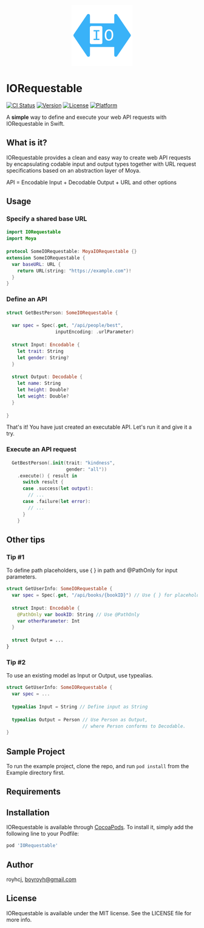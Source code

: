 
<p align="center">
  <img height="160" src="web/logo_github.png" />
</p>

# IORequestable

[![CI Status](https://img.shields.io/travis/royhcj/IORequestable.svg?style=flat)](https://travis-ci.org/royhcj/IORequestable)
[![Version](https://img.shields.io/cocoapods/v/IORequestable.svg?style=flat)](https://cocoapods.org/pods/IORequestable)
[![License](https://img.shields.io/cocoapods/l/IORequestable.svg?style=flat)](https://cocoapods.org/pods/IORequestable)
[![Platform](https://img.shields.io/cocoapods/p/IORequestable.svg?style=flat)](https://cocoapods.org/pods/IORequestable)

A **simple** way to define and execute your web API requests with IORequestable in Swift.

## What is it?

IORequestable provides a clean and easy way to create web API requests by encapsulating codable input and output types together with URL request specifications based on an abstraction layer of Moya.

API = Encodable Input + Decodable Output + URL and other options

## Usage

### Specify a shared base URL

```swift
import IORequestable
import Moya

protocol SomeIORequestable: MoyaIORequestable {}
extension SomeIORequestable {
  var baseURL: URL {
    return URL(string: "https://example.com")!
  }
}
```

### Define an API

```swift
struct GetBestPerson: SomeIORequestable {

  var spec = Spec(.get, "/api/people/best",
                  inputEncoding: .urlParameter)

  struct Input: Encodable {
    let trait: String
    let gender: String?
  }

  struct Output: Decodable {
    let name: String
    let height: Double?
    let weight: Double?
  }

}
```

That's it! You have just created an executable API. Let's run it and give it a try.

### Execute an API request

```swift
  GetBestPerson(.init(trait: "kindness",
                      gender: "all"))
    .execute() { result in
      switch result {
      case .success(let output):
        // ...
      case .failure(let error):
        // ...
      }
    }
```

## Other tips

### Tip #1

To define path placeholders, use { } in path and @PathOnly for input parameters.

```swift
struct GetUserInfo: SomeIORequestable {
  var spec = Spec(.get, "/api/books/{bookID}") // Use { } for placeholder

  struct Input: Encodable {
    @PathOnly var bookID: String // Use @PathOnly
    var otherParameter: Int
  }

  struct Output = ...
}
```

### Tip #2

To use an existing model as Input or Output, use typealias.

```swift
struct GetUserInfo: SomeIORequestable {
  var spec = ...

  typealias Input = String // Define input as String

  typealias Output = Person // Use Person as Output,
                            // where Person conforms to Decodable.  
}
```


## Sample Project

To run the example project, clone the repo, and run `pod install` from the Example directory first.

## Requirements

## Installation

IORequestable is available through [CocoaPods](https://cocoapods.org). To install
it, simply add the following line to your Podfile:

```ruby
pod 'IORequestable'
```

## Author

royhcj, boyroyh@gmail.com

## License

IORequestable is available under the MIT license. See the LICENSE file for more info.
